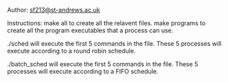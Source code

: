 Author: sf213@st-andrews.ac.uk

Instructions:
make all to create all the relavent files.
make programs to create all the program executables that a process can use.

./sched <configuration file>        will execute the first 5 commands in the file.
These 5 processes will execute according to a round robin schedule.

./batch_sched <configuration file>  will execute the first 5 commands in the file.
These 5 processes will execute according to a FIFO schedule.
